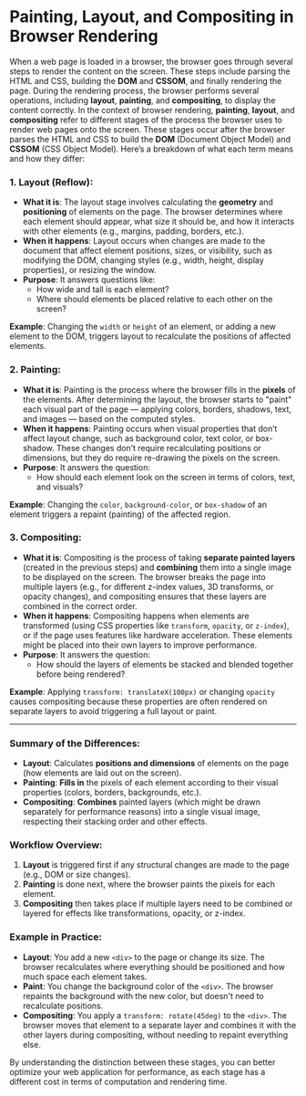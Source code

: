 # Painting, Layout, and Compositing in Browser Rendering

When a web page is loaded in a browser, the browser goes through several steps to render the content on the screen. These steps include parsing the HTML and CSS, building the **DOM** and **CSSOM**, and finally rendering the page. During the rendering process, the browser performs several operations, including **layout**, **painting**, and **compositing**, to display the content correctly.
In the context of browser rendering, **painting**, **layout**, and **compositing** refer to different stages of the process the browser uses to render web pages onto the screen. These stages occur after the browser parses the HTML and CSS to build the **DOM** (Document Object Model) and **CSSOM** (CSS Object Model). Here’s a breakdown of what each term means and how they differ:

### 1. **Layout (Reflow)**:
   - **What it is**: The layout stage involves calculating the **geometry** and **positioning** of elements on the page. The browser determines where each element should appear, what size it should be, and how it interacts with other elements (e.g., margins, padding, borders, etc.).
   - **When it happens**: Layout occurs when changes are made to the document that affect element positions, sizes, or visibility, such as modifying the DOM, changing styles (e.g., width, height, display properties), or resizing the window.
   - **Purpose**: It answers questions like:
     - How wide and tall is each element?
     - Where should elements be placed relative to each other on the screen?

   **Example**: Changing the `width` or `height` of an element, or adding a new element to the DOM, triggers layout to recalculate the positions of affected elements.

### 2. **Painting**:
   - **What it is**: Painting is the process where the browser fills in the **pixels** of the elements. After determining the layout, the browser starts to "paint" each visual part of the page — applying colors, borders, shadows, text, and images — based on the computed styles.
   - **When it happens**: Painting occurs when visual properties that don’t affect layout change, such as background color, text color, or box-shadow. These changes don’t require recalculating positions or dimensions, but they do require re-drawing the pixels on the screen.
   - **Purpose**: It answers the question:
     - How should each element look on the screen in terms of colors, text, and visuals?

   **Example**: Changing the `color`, `background-color`, or `box-shadow` of an element triggers a repaint (painting) of the affected region.

### 3. **Compositing**:
   - **What it is**: Compositing is the process of taking **separate painted layers** (created in the previous steps) and **combining** them into a single image to be displayed on the screen. The browser breaks the page into multiple layers (e.g., for different z-index values, 3D transforms, or opacity changes), and compositing ensures that these layers are combined in the correct order.
   - **When it happens**: Compositing happens when elements are transformed (using CSS properties like `transform`, `opacity`, or `z-index`), or if the page uses features like hardware acceleration. These elements might be placed into their own layers to improve performance.
   - **Purpose**: It answers the question:
     - How should the layers of elements be stacked and blended together before being rendered?

   **Example**: Applying `transform: translateX(100px)` or changing `opacity` causes compositing because these properties are often rendered on separate layers to avoid triggering a full layout or paint.

---

### Summary of the Differences:
- **Layout**: Calculates **positions and dimensions** of elements on the page (how elements are laid out on the screen).
- **Painting**: **Fills in** the pixels of each element according to their visual properties (colors, borders, backgrounds, etc.).
- **Compositing**: **Combines** painted layers (which might be drawn separately for performance reasons) into a single visual image, respecting their stacking order and other effects.

### Workflow Overview:
1. **Layout** is triggered first if any structural changes are made to the page (e.g., DOM or size changes).
2. **Painting** is done next, where the browser paints the pixels for each element.
3. **Compositing** then takes place if multiple layers need to be combined or layered for effects like transformations, opacity, or z-index.

### Example in Practice:
- **Layout**: You add a new `<div>` to the page or change its size. The browser recalculates where everything should be positioned and how much space each element takes.
- **Paint**: You change the background color of the `<div>`. The browser repaints the background with the new color, but doesn't need to recalculate positions.
- **Compositing**: You apply a `transform: rotate(45deg)` to the `<div>`. The browser moves that element to a separate layer and combines it with the other layers during compositing, without needing to repaint everything else.

By understanding the distinction between these stages, you can better optimize your web application for performance, as each stage has a different cost in terms of computation and rendering time.